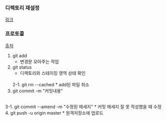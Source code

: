### 디렉토리 재설정
[링크](https://lvolz.tistory.com/23)
</br>

### 프로토콜
[출처](https://velog.io/@falling_star3/GitHub-git-add-commit-push-status-%EB%A1%9C%EC%BB%AC%EC%97%90%EC%84%9C-%EC%9B%90%EA%B2%A9%EC%A0%80%EC%9E%A5%EC%86%8C%EB%A1%9C-%ED%8C%8C%EC%9D%BC-%EC%97%85%EB%A1%9C%EB%93%9C%ED%95%98%EB%8A%94-%EB%B0%A9%EB%B2%95)
1. git add 
    * 변경문 모아주는 작업
2. git status 
    * 디렉토리와 스테이징 영역 상태 확인
    </br>
    2-1. git rm --cached
        * add된 파일 취소
3. git commit -m "커밋내용"
</br>
    3-1. git commit --amend -m "수정된 메세지" 
        * 커밋 메세지 잘 못 작성했을 때 수정
4. git push -u origin master
    * 원격저장소에 업로드
    